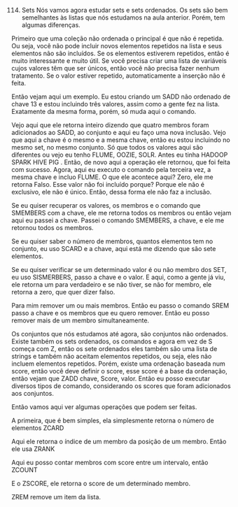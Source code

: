 114. Sets
Nós vamos agora estudar sets e sets ordenados. Os sets são bem semelhantes às listas que nós estudamos na aula anterior. Porém, tem algumas diferenças.

Primeiro que uma coleção não ordenada o principal é que não é repetida. Ou seja, você não pode incluir novos elementos repetidos na lista e seus elementos não são incluídos. Se os elementos estiverem repetidos, então é muito interessante e muito útil. Se você precisa criar uma lista de variáveis cujos valores têm que ser únicos, então você não precisa fazer nenhum tratamento. Se o valor estiver repetido, automaticamente a inserção não é feita.

Então vejam aqui um exemplo.
Eu estou criando um SADD não ordenado de chave 13 e estou incluindo três valores, assim como a gente fez na lista. Exatamente da mesma forma, porém, só muda aqui o comando.

Vejo aqui que ele retorna inteiro dizendo que quatro membros foram adicionados ao SADD, ao conjunto e aqui eu faço uma nova inclusão.
Vejo que aqui a chave é o mesmo e a mesma chave, então eu estou incluindo no mesmo set, no mesmo conjunto. Só que todos os valores aqui são diferentes ou vejo eu tenho FLUME, OOZIE, SOLR.
Antes eu tinha HADOOP SPARK HIVE PIG
.
Então, de novo aqui a operação ele retornou, que foi feita com sucesso.
Agora, aqui eu executo o comando pela terceira vez, a mesma chave e incluo FLUME.
O que ele acontece aqui? Zero, ele me retorna Falso.
Esse valor não foi incluído porque? Porque ele não é exclusivo, ele não é único. Então, dessa forma ele não faz a inclusão.

Se eu quiser recuperar os valores, os membros e o comando que SMEMBERS com a chave, ele me retorna todos os membros ou então vejam aqui eu passei a chave. Passei o comando SMEMBERS, a chave, e ele me retornou todos os membros. 

Se eu quiser saber o número de membros, quantos elementos tem no conjunto, eu uso SCARD e a chave, aqui está me dizendo que são sete elementos.

Se eu quiser verificar se um determinado valor é ou não membro dos SET, eu uso SISMERBERS, passo a chave e o valor. E aqui, como a gente já viu, ele retorna um para verdadeiro e se não tiver, se não for membro, ele retorna a zero, que quer dizer falso.

Para mim remover um ou mais membros. Então eu passo o comando SREM passo a chave e os membros que eu quero remover. Então eu posso remover mais de um membro simultaneamente.

Os conjuntos que nós estudamos até agora, são conjuntos não ordenados. Existe também os sets ordenados, os comandos e agora em vez de S começa com Z, então os sete ordenados eles também são uma lista de strings e também não aceitam elementos repetidos, ou seja, eles não incluem elementos repetidos. Porém, existe uma ordenação baseada num score, então você deve definir o score, esse score é a base da ordenação, então vejam que ZADD chave, Score, valor. Então eu posso executar diversos tipos de comando, considerando os scores que foram adicionados aos conjuntos.

Então vamos aqui ver algumas operações que podem ser feitas.

A primeira, que é bem simples, ela simplesmente retorna o número de elementos ZCARD

Aqui ele retorna o índice de um membro da posição de um membro.
Então ele usa ZRANK 

Aqui eu posso contar membros com score entre um intervalo, então ZCOUNT 

E o ZSCORE, ele retorna o score de um determinado membro.

ZREM remove um item da lista.
